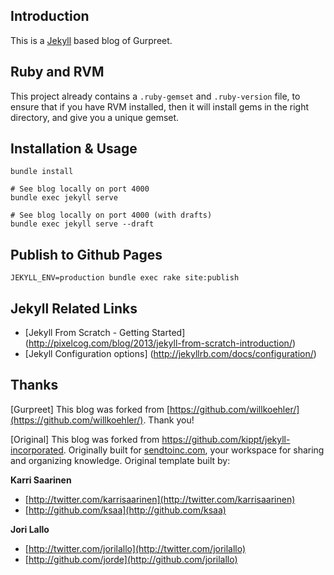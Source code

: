 ## Introduction

This is a [Jekyll](https://jekyllrb.com/) based blog of Gurpreet.


## Ruby and RVM

This project already contains a `.ruby-gemset` and `.ruby-version` file,
to ensure that if you have RVM installed, then it will install gems
in the right directory, and give you a unique gemset.

## Installation & Usage

    bundle install

    # See blog locally on port 4000
    bundle exec jekyll serve

    # See blog locally on port 4000 (with drafts)
    bundle exec jekyll serve --draft

## Publish to Github Pages

    JEKYLL_ENV=production bundle exec rake site:publish


## Jekyll Related Links

+ [Jekyll From Scratch - Getting Started] (http://pixelcog.com/blog/2013/jekyll-from-scratch-introduction/)
+ [Jekyll Configuration options] (http://jekyllrb.com/docs/configuration/)


## Thanks

[Gurpreet] This blog was forked from [https://github.com/willkoehler/](https://github.com/willkoehler/). Thank you!


[Original] This blog was forked from https://github.com/kippt/jekyll-incorporated. Originally built for
[sendtoinc.com](https://sendtoinc.com), your workspace for sharing and organizing knowledge.
Original template built by:

**Karri Saarinen**

+ [http://twitter.com/karrisaarinen](http://twitter.com/karrisaarinen)
+ [http://github.com/ksaa](http://github.com/ksaa)

**Jori Lallo**

+ [http://twitter.com/jorilallo](http://twitter.com/jorilallo)
+ [http://github.com/jorde](http://github.com/jorilallo)